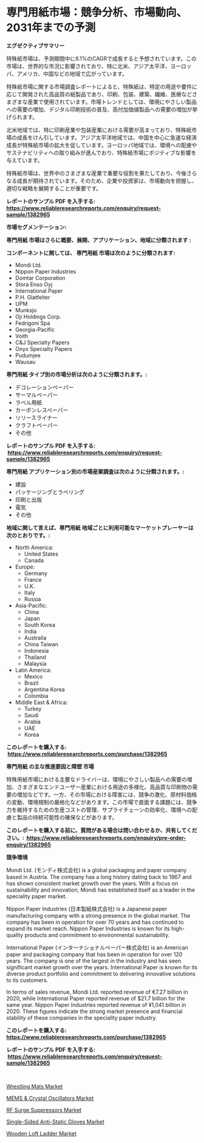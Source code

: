 <p><h1>専門用紙市場：競争分析、市場動向、2031年までの予測</h1></p><p><strong>エグゼクティブサマリー</strong></p>
<p><p>特殊紙市場は、予測期間中に6.1%のCAGRで成長すると予想されています。この市場は、世界的な市況に影響されており、特に北米、アジア太平洋、ヨーロッパ、アメリカ、中国などの地域で広がっています。</p><p>特殊紙市場に関する市場調査レポートによると、特殊紙は、特定の用途や要件に応じて開発された高品質の紙製品であり、印刷、包装、建築、繊維、医療などさまざまな産業で使用されています。市場トレンドとしては、環境にやさしい製品への需要の増加、デジタル印刷技術の普及、高付加価値製品への需要の増加が挙げられます。</p><p>北米地域では、特に印刷産業や包装産業における需要が高まっており、特殊紙市場の成長をけん引しています。アジア太平洋地域では、中国を中心に急速な経済成長が特殊紙市場の拡大を促しています。ヨーロッパ地域では、環境への配慮やサステナビリティへの取り組みが進んでおり、特殊紙市場にポジティブな影響を与えています。</p><p>特殊紙市場は、世界中のさまざまな産業で重要な役割を果たしており、今後さらなる成長が期待されています。そのため、企業や投資家は、市場動向を把握し、適切な戦略を展開することが重要です。</p></p>
<p><strong>レポートのサンプル PDF を入手する: <a href="https://www.reliableresearchreports.com/enquiry/request-sample/1382965">https://www.reliableresearchreports.com/enquiry/request-sample/1382965</a></strong></p>
<p><strong>市場セグメンテーション:</strong></p>
<p><strong> 専門用紙 市場はさらに概要、展開、アプリケーション、地域に分類されます :</strong></p>
<p><strong>コンポーネントに関しては、 専門用紙 市場は次のように分類されます: &nbsp;</strong></p>
<p><ul><li>Mondi Ltd.</li><li>Nippon Paper Industries</li><li>Domtar Corporation</li><li>Stora Enso Oyj</li><li>International Paper</li><li>P.H. Glatfelter</li><li>UPM</li><li>Munksjo</li><li>Oji Holdings Corp.</li><li>Fedrigoni Spa</li><li>Georgia-Pacific</li><li>Voith</li><li>C&J Specialty Papers</li><li>Onyx Specialty Papers</li><li>Pudumjee</li><li>Wausau</li></ul></p>
<p><strong> 専門用紙 タイプ別の市場分析は次のように分類されます。:</strong></p>
<p><ul><li>デコレーションペーパー</li><li>サーマルペーパー</li><li>ラベル用紙</li><li>カーボンレスペーパー</li><li>リリースライナー</li><li>クラフトペーパー</li><li>その他</li></ul></p>
<p><strong>レポートのサンプル PDF を入手する: &nbsp;<a href="https://www.reliableresearchreports.com/enquiry/request-sample/1382965">https://www.reliableresearchreports.com/enquiry/request-sample/1382965</a></strong></p>
<p><strong> 専門用紙 アプリケーション別の市場産業調査は次のように分類されます。:</strong></p>
<p><ul><li>建設</li><li>パッケージングとラベリング</li><li>印刷と出版</li><li>電気</li><li>その他</li></ul></p>
<p><strong>地域に関して言えば、専門用紙 地域ごとに利用可能なマーケットプレーヤーは次のとおりです。:</strong></p>
<p><ul>
    <li>
        North America:
        <ul>
            <li>United States</li>
            <li>Canada</li>
        </ul>
    </li>
    <li>
        Europe:
        <ul>
            <li>Germany</li>
            <li>France</li>
            <li>U.K.</li>
            <li>Italy</li>
            <li>Russia</li>
        </ul>
    </li>
    <li>
        Asia-Pacific:
        <ul>
            <li>China</li>
            <li>Japan</li>
            <li>South Korea</li>
            <li>India</li>
            <li>Australia</li>
            <li>China Taiwan</li>
            <li>Indonesia</li>
            <li>Thailand</li>
            <li>Malaysia</li>
        </ul>
    </li>
    <li>
        Latin America:
        <ul>
            <li>Mexico</li>
            <li>Brazil</li>
            <li>Argentina Korea</li>
            <li>Colombia</li>
        </ul>
    </li>
    <li>
        Middle East & Africa:
        <ul>
            <li>Turkey</li>
            <li>Saudi</li>
            <li>Arabia</li>
            <li>UAE</li>
            <li>Korea</li>
        </ul>
    </li>
    </ul></p>
<p><strong>このレポートを購入する: &nbsp;<a href="https://www.reliableresearchreports.com/purchase/1382965">https://www.reliableresearchreports.com/purchase/1382965</a></strong></p>
<p><strong>専門用紙 の主な推進要因と障壁 市場</strong></p>
<p><p>特殊用紙市場における主要なドライバーは、環境にやさしい製品への需要の増加、さまざまなエンドユーザー産業における用途の多様化、高品質な印刷物の需要の増加などです。一方、その市場における障害には、競争の激化、原材料価格の変動、環境規制の厳格化などがあります。この市場で直面する課題には、競争力を維持するための生産コストの管理、サプライチェーンの効率化、環境への配慮と製品の持続可能性の確保などがあります。</p></p>
<p><strong>このレポートを購入する前に、質問がある場合は問い合わせるか、共有してください。:&nbsp; <a href="https://www.reliableresearchreports.com/enquiry/pre-order-enquiry/1382965">https://www.reliableresearchreports.com/enquiry/pre-order-enquiry/1382965</a></strong></p>
<p><strong>競争環境</strong></p>
<p><p>Mondi Ltd.  (モンディ株式会社) is a global packaging and paper company based in Austria. The company has a long history dating back to 1967 and has shown consistent market growth over the years. With a focus on sustainability and innovation, Mondi has established itself as a leader in the speciality paper market.</p><p>Nippon Paper Industries (日本製紙株式会社) is a Japanese paper manufacturing company with a strong presence in the global market. The company has been in operation for over 70 years and has continued to expand its market reach. Nippon Paper Industries is known for its high-quality products and commitment to environmental sustainability.</p><p>International Paper (インターナショナルペーパー株式会社) is an American paper and packaging company that has been in operation for over 120 years. The company is one of the largest in the industry and has seen significant market growth over the years. International Paper is known for its diverse product portfolio and commitment to delivering innovative solutions to its customers.</p><p>In terms of sales revenue, Mondi Ltd. reported revenue of €7.27 billion in 2020, while International Paper reported revenue of $21.7 billion for the same year. Nippon Paper Industries reported revenue of ¥1,041 billion in 2020. These figures indicate the strong market presence and financial stability of these companies in the speciality paper industry.</p></p>
<p><strong>このレポートを購入する: &nbsp; <a href="https://www.reliableresearchreports.com/purchase/1382965">https://www.reliableresearchreports.com/purchase/1382965</a></strong></p>
<p><strong>レポートのサンプル PDF を入手する: &nbsp;<a href="https://www.reliableresearchreports.com/enquiry/request-sample/1382965">https://www.reliableresearchreports.com/enquiry/request-sample/1382965</a></strong><strong></strong></p>
<p>&nbsp;</p>
<p><p><a href="https://extreme-scabiosa-c81.notion.site/Wrestling-Mats-Market-Insights-Market-Players-and-Forecast-Till-2031-26f44d121d554322a2382ca8d94441c3">Wrestling Mats Market</a></p><p><a href="https://github.com/beatblasta/Market-Research-Report-List-2/blob/main/mems-crystal-oscillators-market.md">MEMS & Crystal Oscillators Market</a></p><p><a href="https://view.publitas.com/reportprime-1/rf-surge-suppressors-market-size-2024-2031-global-industrial-analysis-key-geographical-regions-market-share-top-key-players-product-types-and-forecast-research-report/">RF Surge Suppressors Market</a></p><p><a href="https://view.publitas.com/reportprime-1/single-sided-anti-static-gloves-market-with-the-goal-of-estimating-the-market-size-and-future-growth-potential-of-various-market-segments-based-on-component-applications-end-user-and-region/">Single-Sided Anti-Static Gloves Market</a></p><p><a href="https://carnation-joke-41f.notion.site/Wooden-Loft-Ladder-Market-A-Comprehensive-Report-of-its-Market-Share-Growth-Trends-2024-2031-f7c91f4b1dcb420182f86257b56b3035">Wooden Loft Ladder Market</a></p></p>
